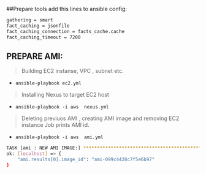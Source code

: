 ##Prepare tools
add this lines to ansible config:
```bash
gathering = smart
fact_caching = jsonfile
fact_caching_connection = facts_cache.cache
fact_caching_timeout = 7200
```
## PREPARE AMI:
>Building EC2 instanse, VPC , subnet etc.
* `ansible-playbook ec2.yml`
>Installing Nexus to target EC2 host
* `ansible-playbook -i aws  nexus.yml`
> Deleting previuos AMI , creating AMI image and removing EC2 instance
> Job prints AMI id.
* `ansible-playbook -i aws  ami.yml`
```bash
TASK [ami : NEW AMI IMAGE:] *****************************************************************************************************************************************************************
ok: [localhost] => {
    "ami.results[0].image_id": "ami-099c4428c7f5e6b97"
}
```
